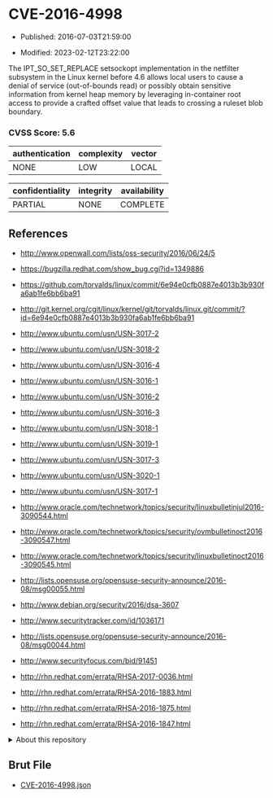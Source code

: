 # CVE-2016-4998

- Published: 2016-07-03T21:59:00

- Modified: 2023-02-12T23:22:00

The IPT_SO_SET_REPLACE setsockopt implementation in the netfilter subsystem in the Linux kernel before 4.6 allows local users to cause a denial of service (out-of-bounds read) or possibly obtain sensitive information from kernel heap memory by leveraging in-container root access to provide a crafted offset value that leads to crossing a ruleset blob boundary.

### CVSS Score: **5.6**

| authentication | complexity | vector |
| --- | --- | --- |
| NONE | LOW | LOCAL |

| confidentiality | integrity | availability |
| --- | --- | --- |
| PARTIAL | NONE | COMPLETE |

## References

* http://www.openwall.com/lists/oss-security/2016/06/24/5

* https://bugzilla.redhat.com/show_bug.cgi?id=1349886

* https://github.com/torvalds/linux/commit/6e94e0cfb0887e4013b3b930fa6ab1fe6bb6ba91

* http://git.kernel.org/cgit/linux/kernel/git/torvalds/linux.git/commit/?id=6e94e0cfb0887e4013b3b930fa6ab1fe6bb6ba91

* http://www.ubuntu.com/usn/USN-3017-2

* http://www.ubuntu.com/usn/USN-3018-2

* http://www.ubuntu.com/usn/USN-3016-4

* http://www.ubuntu.com/usn/USN-3016-1

* http://www.ubuntu.com/usn/USN-3016-2

* http://www.ubuntu.com/usn/USN-3016-3

* http://www.ubuntu.com/usn/USN-3018-1

* http://www.ubuntu.com/usn/USN-3019-1

* http://www.ubuntu.com/usn/USN-3017-3

* http://www.ubuntu.com/usn/USN-3020-1

* http://www.ubuntu.com/usn/USN-3017-1

* http://www.oracle.com/technetwork/topics/security/linuxbulletinjul2016-3090544.html

* http://www.oracle.com/technetwork/topics/security/ovmbulletinoct2016-3090547.html

* http://www.oracle.com/technetwork/topics/security/linuxbulletinoct2016-3090545.html

* http://lists.opensuse.org/opensuse-security-announce/2016-08/msg00055.html

* http://www.debian.org/security/2016/dsa-3607

* http://www.securitytracker.com/id/1036171

* http://lists.opensuse.org/opensuse-security-announce/2016-08/msg00044.html

* http://www.securityfocus.com/bid/91451

* http://rhn.redhat.com/errata/RHSA-2017-0036.html

* http://rhn.redhat.com/errata/RHSA-2016-1883.html

* http://rhn.redhat.com/errata/RHSA-2016-1875.html

* http://rhn.redhat.com/errata/RHSA-2016-1847.html

<details>
<summary>About this repository</summary> 

  This repository is part of the project [Live Hack CVE](https://github.com/Live-Hack-CVE). Main website can be found [www.live-hack.org](https://www.live-hack.org) 
  
  Made by [Sn0wAlice](https://github.com/Sn0wAlice) for the people that care about security and need to have a feed of the latest CVEs. Hope you enjoy it, don't forget to star the repo and follow me on [Twitter](https://twitter.com/Sn0wAlice) and [Github](https://github.com/Sn0wAlice). And that is my [personnal website](https://www.alice-snow.me/)

  - [Home Page](https://github.com/Live-Hack-CVE)
  - [Framework](https://github.com/Live-Hack-CVE/cve-framework)
  - [CVE database](https://github.com/Live-Hack-CVE/full_database)
  - [Changelog](https://github.com/Live-Hack-CVE/Changelog)
</details>

## Brut File

* [CVE-2016-4998.json](https://raw.githubusercontent.com/Live-Hack-CVE/full_database/main/cves/2016/CVE-2016-4998.json)

